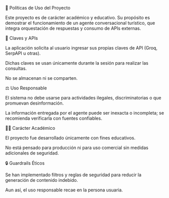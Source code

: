 📜 Políticas de Uso del Proyecto

Este proyecto es de carácter académico y educativo. Su propósito es demostrar el funcionamiento de un agente conversacional turístico, que integra orquestación de respuestas y consumo de APIs externas.

🔑 Claves y APIs

La aplicación solicita al usuario ingresar sus propias claves de API (Groq, SerpAPI u otras).

Dichas claves se usan únicamente durante la sesión para realizar las consultas.

No se almacenan ni se comparten.

⚖️ Uso Responsable

El sistema no debe usarse para actividades ilegales, discriminatorias o que promuevan desinformación.

La información entregada por el agente puede ser inexacta o incompleta; se recomienda verificarla con fuentes confiables.

🧑‍🎓 Carácter Académico

El proyecto fue desarrollado únicamente con fines educativos.

No está pensado para producción ni para uso comercial sin medidas adicionales de seguridad.

🔒 Guardrails Éticos

Se han implementado filtros y reglas de seguridad para reducir la generación de contenido indebido.

Aun así, el uso responsable recae en la persona usuaria.